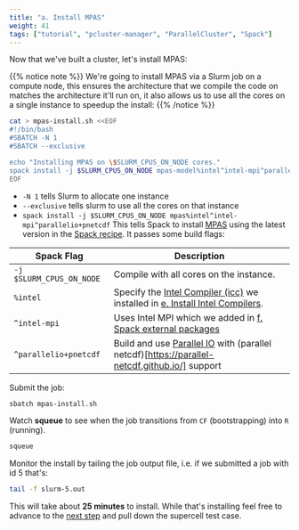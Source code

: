 ```yaml
---
title: "a. Install MPAS"
weight: 41
tags: ["tutorial", "pcluster-manager", "ParallelCluster", "Spack"]
---
```


Now that we've built a cluster, let's install MPAS:

{{% notice note %}}
We're going to install MPAS via a Slurm job on a compute node, this ensures the architecture that we compile the code on matches the architecture it'll run on, it also allows us to use all the cores on a single instance to speedup the install:
{{% /notice %}}

```bash
cat > mpas-install.sh <<EOF
#!/bin/bash
#SBATCH -N 1
#SBATCH --exclusive

echo "Installing MPAS on \$SLURM_CPUS_ON_NODE cores."
spack install -j $SLURM_CPUS_ON_NODE mpas-model%intel^intel-mpi^parallelio+pnetcdf
EOF
```

* `-N 1` tells Slurm to allocate one instance
* `--exclusive` tells slurm to use all the cores on that instance
* `spack install -j $SLURM_CPUS_ON_NODE mpas%intel^intel-mpi^parallelio+pnetcdf` This tells Spack to install [MPAS](https://spack.readthedocs.io/en/latest/package_list.html#mpas-model) using the latest version in the [Spack recipe](https://github.com/spack/spack/blob/develop/var/spack/repos/builtin/packages/mpas-model/package.py). It passes some build flags:

| **Spack Flag**   | **Description** |
| ----------- | ----------- |
| `-j $SLURM_CPUS_ON_NODE`     | Compile with all cores on the instance.   |
| `%intel`     | Specify the [Intel Compiler (icc)](https://spack.readthedocs.io/en/latest/package_list.html#intel-oneapi-compilers) we installed in [e. Install Intel Compilers](/02-cluster/05-install-intel-compilers.html). |
| `^intel-mpi`     | Uses Intel MPI which we added in [f. Spack external packages](/02-cluster/05-install-intel-compilers.html)
| `^parallelio+pnetcdf` | Build and use [Parallel IO](https://ncar.github.io/ParallelIO/) with (parallel netcdf)[https://parallel-netcdf.github.io/] support |

Submit the job:

```bash
sbatch mpas-install.sh
```

Watch **squeue** to see when the job transitions from `CF` (bootstrapping) into `R` (running).

```bash
squeue
```

Monitor the install by tailing the job output file, i.e. if we submitted a job with id 5 that's:

```bash
tail -f slurm-5.out
```

This will take about **25 minutes** to install. While that's installing feel free to advance to the [next step](/04-mpas/02-supercell.html) and pull down the supercell test case.
